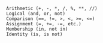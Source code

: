       Arithmetic (+, -, *, /, %, **, //)
      Logical (and, or, not)
      Comparison (==, !=, >, <, >=, <=)
      Assignment (=, +=, -=, etc.)
      Membership (in, not in)
      Identity (is, is not)
